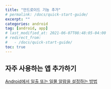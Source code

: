 ```yaml
---
title: "안드로이드 기능 추가"
# permalink: /docs/quick-start-guide/
excerpt: ""
categories: android
tag: [android, app]
# last_modified_at: 2021-06-07T08:48:05-04:00
# redirect_from:
#   - /docs/quick-start-guide/
toc: true
---
```



## 자주 사용하는 앱 추가하기

[Android에서 일출 또는 일몰 알람을 설정하는 방법](http://choesin.com/android%EC%97%90%EC%84%9C-%EC%9D%BC%EC%B6%9C-%EB%98%90%EB%8A%94-%EC%9D%BC%EB%AA%B0-%EC%95%8C%EB%9E%8C%EC%9D%84-%EC%84%A4%EC%A0%95%ED%95%98%EB%8A%94-%EB%B0%A9%EB%B2%95)

